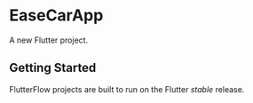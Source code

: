 # EaseCarApp

A new Flutter project.

## Getting Started

FlutterFlow projects are built to run on the Flutter _stable_ release.
